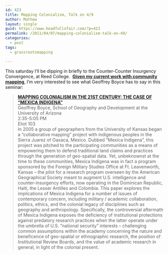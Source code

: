 ```yaml
---
id: 423
title: Mapping Colonialism, Talk on 4/9
author: Mathew
layout: single
guid: https://www.headfullofair.com/?p=423
permalink: /2011/04/07/mapping-colonialism-talk-on-49/
categories:
  - post
tags:
  - grassrootsmapping

---
```

This saturday I&#8217;ll be dipping in briefly to the Counter-Counter Insurgency Convergence, at Reed College.  **[Given my current work with community mapping][1]**, I&#8217;m very interested to see what Geoffrey Boyce has to say in this seminar:

> **[MAPPING COLONIALISM IN THE 21ST CENTURY: THE CASE OF “MEXICA INDIGENA”][2]**  
> Geoffrey Boyce, School of Geography and Development at the University of Arizona  
> 2:35-5:05 PM  
> Eliot 103  
> In 2005 a group of geographers from the University of Kansas began a “collaborative mapping” project with indigenous peoples in the Sierra Juarez of Oaxaca, Mexico. Dubbed “Mexica Indigena”, this project was pitched to the participating communities as a means of empowering them to defend traditional land claims and practices through the generation of geo-spatial data. Yet, unbeknownst at the time to these communities, Mexica Indigena was in fact a program sponsored by the Foreign Military Studies Office at Ft. Leavenworth, Kansas – the pilot for a research program overseen by the American Geographical Society meant to augment U.S. intelligence and counter-insurgency efforts, now operating in the Dominican Republic, Haiti, the Lesser Antilles and Colombia. This paper explores the implications of Mexica Indigena for a number of issues of contemporary concern, including military / academic collaboration, politics, ethics, and the colonial legacy of disciplines such as geography and anthropology. Specifically, the controversial aftermath of Mexica Indigena exposes the deficiency of institutional protections against predatory research practices when the latter operate under the umbrella of U.S. “national security” interests – challenging common assumptions within the academy concerning the nature and beneficence of geo-spatial or ethnographic research, the position of Institutional Review Boards, and the value of academic research in general, in light of the colonial present.

 [1]: http://publiclaboratory.org/home
 [2]: http://countercoin.wordpress.com/2011/03/15/april-8-10th-2011-reed-college-portland-or/